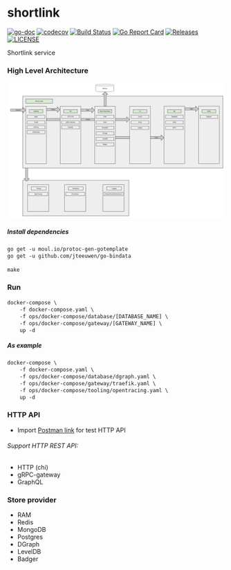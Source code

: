 # shortlink

[![go-doc](https://godoc.org/github.com/batazor/shortlink?status.svg)](https://godoc.org/github.com/batazor/shortlink)
[![codecov](https://codecov.io/gh/batazor/shortlink/branch/master/graph/badge.svg)](https://codecov.io/gh/batazor/shortlink)
[![Build Status](https://travis-ci.org/batazor/shortlink.svg?branch=master)](https://travis-ci.org/batazor/shortlink)
[![Go Report Card](https://goreportcard.com/badge/github.com/batazor/shortlink)](https://goreportcard.com/report/github.com/batazor/shortlink)
[![Releases](https://img.shields.io/github/release-pre/batazor/shortlink.svg)](https://github.com/batazor/shortlink/releases)
[![LICENSE](https://img.shields.io/github/license/batazor/shortlink.svg)](https://github.com/batazor/shortlink/blob/master/LICENSE)

Shortlink service

### High Level Architecture

![shortlink-arhitecture](./docs/shortlink-arhitecture.png)

##### Install dependencies

```
go get -u moul.io/protoc-gen-gotemplate
go get -u github.com/jteeuwen/go-bindata

make
```

### Run

```
docker-compose \
    -f docker-compose.yaml \
    -f ops/docker-compose/database/[DATABASE_NAME] \
    -f ops/docker-compose/gateway/[GATEWAY_NAME] \
    up -d 
```

##### As example

```
docker-compose \
    -f docker-compose.yaml \
    -f ops/docker-compose/database/dgraph.yaml \
    -f ops/docker-compose/gateway/traefik.yaml \
    -f ops/docker-compose/tooling/opentracing.yaml \
    up -d 
```

### HTTP API

+ Import [Postman link](./docs/shortlink.postman_collection.json) for test HTTP API

###### Support HTTP REST API:

- HTTP (chi)
- gRPC-gateway
- GraphQL

### Store provider

+ RAM
+ Redis
+ MongoDB
+ Postgres
+ DGraph
+ LevelDB
+ Badger
